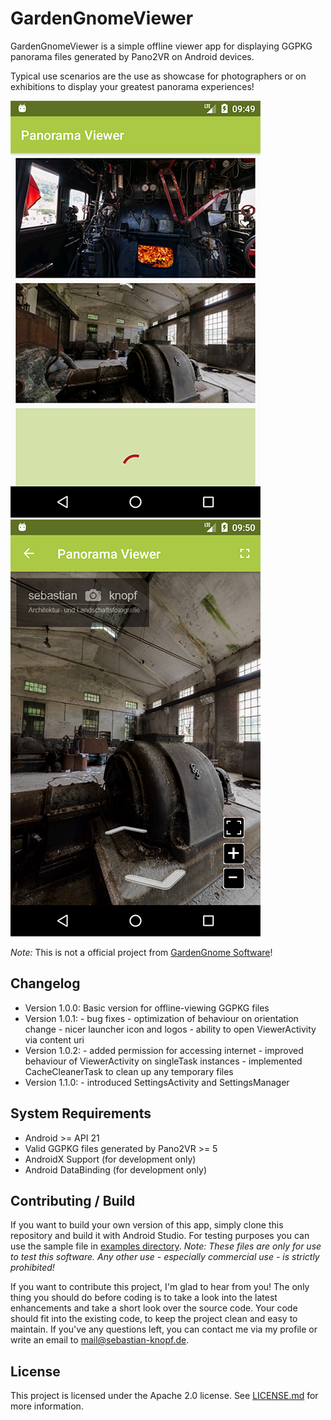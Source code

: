# GardenGnomeViewer
GardenGnomeViewer is a simple offline viewer app for displaying GGPKG panorama files generated by Pano2VR on Android devices.

Typical use scenarios are the use as showcase for photographers or on exhibitions to display your greatest panorama experiences!

![Screenshot](examples/Screenshot1.png) ![Screenshot](examples/Screenshot2.png)

*Note:* This is not a official project from [GardenGnome Software](https://www.ggnome.com)!

## Changelog
* Version 1.0.0:    Basic version for offline-viewing GGPKG files
* Version 1.0.1:    - bug fixes
                    - optimization of behaviour on orientation change
                    - nicer launcher icon and logos
                    - ability to open ViewerActivity via content uri
* Version 1.0.2:    - added permission for accessing internet
                    - improved behaviour of ViewerActivity on singleTask instances
                    - implemented CacheCleanerTask to clean up any temporary files 
* Version 1.1.0:    - introduced SettingsActivity and SettingsManager                  

## System Requirements
* Android >= API 21
* Valid GGPKG files generated by Pano2VR >= 5
* AndroidX Support (for development only)
* Android DataBinding (for development only)

## Contributing / Build
If you want to build your own version of this app, simply clone this repository and build it with Android Studio.
For testing purposes you can use the sample file in [examples directory](examples/). *Note: These files are only for use to test
this software. Any other use - especially commercial use - is strictly prohibited!*

If you want to contribute this project, I'm glad to hear from you! The only thing you should do before coding
is to take a look into the latest enhancements and take a short look over the source code. Your code should fit into
the existing code, to keep the project clean and easy to maintain. If you've any questions left, you can
contact me via my profile or write an email to [mail@sebastian-knopf.de](mailto:mail@sebastian-knopf.de).

## License
This project is licensed under the Apache 2.0 license. See [LICENSE.md](LICENSE.md) for more information.

